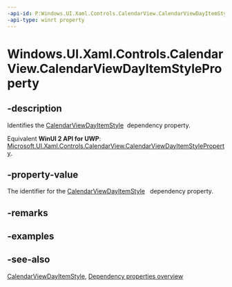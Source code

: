 ```yaml
---
-api-id: P:Windows.UI.Xaml.Controls.CalendarView.CalendarViewDayItemStyleProperty
-api-type: winrt property
---
```


<!-- Property syntax
public Windows.UI.Xaml.DependencyProperty CalendarViewDayItemStyleProperty { get; }
-->

# Windows.UI.Xaml.Controls.CalendarView.CalendarViewDayItemStyleProperty

## -description
Identifies the [CalendarViewDayItemStyle](calendarview_calendarviewdayitemstyle.md)  dependency property.

Equivalent **WinUI 2 API for UWP**: [Microsoft.UI.Xaml.Controls.CalendarView.CalendarViewDayItemStyleProperty](/windows/winui/api/microsoft.ui.xaml.controls.calendarview.calendarviewdayitemstyleproperty).

## -property-value
The identifier for the [CalendarViewDayItemStyle](calendarview_calendarviewdayitemstyle.md)   dependency property.

## -remarks

## -examples

## -see-also
[CalendarViewDayItemStyle](calendarview_calendarviewdayitemstyle.md), [Dependency properties overview](/windows/uwp/xaml-platform/dependency-properties-overview)

